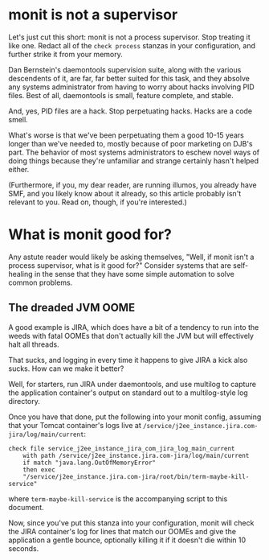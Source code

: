 # monit is not a supervisor

Let's just cut this short: monit is not a process supervisor. Stop
treating it like one. Redact all of the `check process` stanzas in your
configuration, and further strike it from your memory.

Dan Bernstein's daemontools supervision suite, along with the various
descendents of it, are far, far better suited for this task, and they
absolve any systems administrator from having to worry about hacks
involving PID files. Best of all, daemontools is small, feature
complete, and stable.

And, yes, PID files are a hack. Stop perpetuating hacks. Hacks are a
code smell.

What's worse is that we've been perpetuating them a good 10-15 years
longer than we've needed to, mostly because of poor marketing on DJB's
part. The behavior of most systems administrators to eschew novel ways
of doing things because they're unfamiliar and strange certainly hasn't
helped either. 

(Furthermore, if you, my dear reader, are running illumos, you already
have SMF, and you likely know about it already, so this article probably
isn't relevant to you. Read on, though, if you're interested.)

# What is monit good for?

Any astute reader would likely be asking themselves, "Well, if monit
isn't a process supervisor, what is it good for?" Consider systems that
are self-healing in the sense that they have some simple automation to
solve common problems.

## The dreaded JVM OOME

A good example is JIRA, which does have a bit of a tendency to run into
the weeds with fatal OOMEs that don't actually kill the JVM but will
effectively halt all threads.

That sucks, and logging in every time it happens to give JIRA a kick
also sucks. How can we make it better?

Well, for starters, run JIRA under daemontools, and use multilog to
capture the application container's output on standard out to a
multilog-style log directory.

Once you have that done, put the following into your monit config,
assuming that your Tomcat container's logs live at
`/service/j2ee_instance.jira.com-jira/log/main/current`:

	check file service_j2ee_instance_jira_com_jira_log_main_current
		with path /service/j2ee_instance.jira.com-jira/log/main/current
		if match "java.lang.OutOfMemoryError"
		then exec
		"/service/j2ee_instance.jira.com-jira/root/bin/term-maybe-kill-service"

where `term-maybe-kill-service` is the accompanying script to this
document.

Now, since you've put this stanza into your configuration, monit will
check the JIRA container's log for lines that match our OOMEs and give
the application a gentle bounce, optionally killing it if it doesn't die
within 10 seconds.
